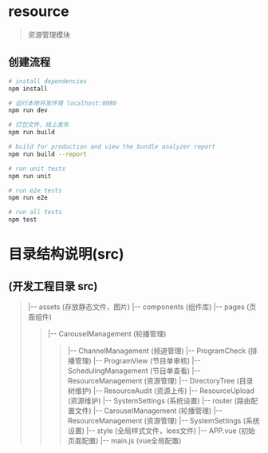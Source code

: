 # resource

> 资源管理模块

## 创建流程

``` bash
# install dependencies
npm install

# 运行本地开发环境 localhost:8080
npm run dev

# 打包文件，线上发布
npm run build

# build for production and view the bundle analyzer report
npm run build --report

# run unit tests
npm run unit

# run e2e tests
npm run e2e

# run all tests
npm test
```

# 目录结构说明(src)

## (开发工程目录 src)

> |-- assets  (存放静态文件，图片)
> |-- components  (组件库)
> |-- pages  (页面组件)
>> |-- CarouselManagement (轮播管理)
>>>|-- ChannelManagement (频道管理)
>>>|-- ProgramCheck (排播管理)
>>>|-- ProgramView (节目单审核)
>>>|-- SchedulingManagement (节目单查看)
>> |-- ResourceManagement (资源管理)
>>>  |-- DirectoryTree (目录树维护)
>>>  |-- ResourceAudit (资源上传)
>>>  |-- ResourceUpload (资源维护)
>> |-- SystemSettings (系统设置)
> |-- router  (路由配置文件)
>> |-- CarouselManagement (轮播管理)
>> |-- ResourceManagement (资源管理)
>> |-- SystemSettings (系统设置)
> |-- style  (全局样式文件，lees文件)
> |-- APP.vue  (初始页面配置)
> |-- main.js  (vue全局配置)

